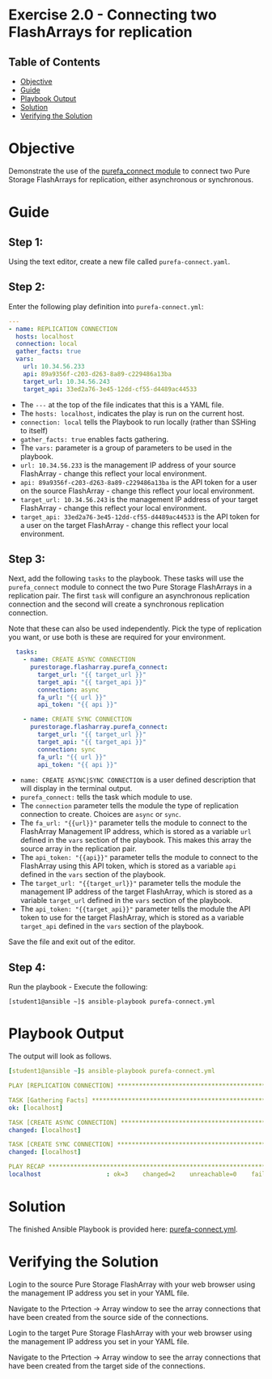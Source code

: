 # Exercise 2.0 - Connecting two FlashArrays for replication

## Table of Contents

- [Objective](#objective)
- [Guide](#guide)
- [Playbook Output](#playbook-outbook)
- [Solution](#solution)
- [Verifying the Solution](#verifying-the-solution)

# Objective

Demonstrate the use of the [purefa_connect module](https://docs.ansible.com/ansible/latest/collections/purestorage/flasharray/purefa_connect_module.html) to connect two Pure Storage FlashArrays for replication, either asynchronous or synchronous.

# Guide

## Step 1:

Using the text editor, create a new file called `purefa-connect.yaml`.

## Step 2:

Enter the following play definition into `purefa-connect.yml`:

``` yaml
---
- name: REPLICATION CONNECTION
  hosts: localhost
  connection: local
  gather_facts: true
  vars:
    url: 10.34.56.233
    api: 89a9356f-c203-d263-8a89-c229486a13ba
    target_url: 10.34.56.243
    target_api: 33ed2a76-3e45-12dd-cf55-d4489ac44533
```

- The `---` at the top of the file indicates that this is a YAML file.
- The `hosts: localhost`, indicates the play is run on the current host.
- `connection: local` tells the Playbook to run locally (rather than SSHing to itself)
- `gather_facts: true` enables facts gathering.  
- The `vars:` parameter is a group of parameters to be used in the playbook.
- `url: 10.34.56.233` is the management IP address of your source FlashArray - change this reflect your local environment.
- `api: 89a9356f-c203-d263-8a89-c229486a13ba` is the API token for a user on the source FlashArray - change this reflect your local environment.
- `target_url: 10.34.56.243` is the management IP address of your target FlashArray - change this reflect your local environment.
- `target_api: 33ed2a76-3e45-12dd-cf55-d4489ac44533` is the API token for a user on the target FlashArray - change this reflect your local environment.

## Step 3:

Next, add the following `tasks` to the playbook. These tasks will use the `purefa_connect` module to connect the two Pure Storage FlashArrays in a replication pair. The first `task` will configure an asynchronous replication connection and the second will create a synchronous replication connection.

Note that these can also be used independently. Pick the type of replication you want, or use both is these are required for your environment.

``` yaml
  tasks:
    - name: CREATE ASYNC CONNECTION
      purestorage.flasharray.purefa_connect:
        target_url: "{{ target_url }}"
        target_api: "{{ target_api }}"
        connection: async
        fa_url: "{{ url }}"
        api_token: "{{ api }}"

    - name: CREATE SYNC CONNECTION
      purestorage.flasharray.purefa_connect:
        target_url: "{{ target_url }}"
        target_api: "{{ target_api }}"
        connection: sync
        fa_url: "{{ url }}"
        api_token: "{{ api }}"
```

- `name: CREATE ASYNC|SYNC CONNECTION` is a user defined description that will display in the terminal output.
- `purefa_connect:` tells the task which module to use.
- The `connection` parameter tells the module the type of replication connection to create. Choices are `async` or `sync`.
- The `fa_url: "{{url}}"` parameter tells the module to connect to the FlashArray Management IP address, which is stored as a variable `url` defined in the `vars` section of the playbook. This makes this array the source array in the replication pair.
- The `api_token: "{{api}}"` parameter tells the module to connect to the FlashArray using this API token, which is stored as a variable `api` defined in the `vars` section of the playbook.
- The `target_url: "{{target_url}}"` parameter tells the module the management IP address of the target FlashArray, which is stored as a variable `target_url` defined in the `vars` section of the playbook.
- The `api_token: "{{target_api}}"` parameter tells the module the API token to use for the target FlashArray, which is stored as a variable `target_api` defined in the `vars` section of the playbook.

Save the file and exit out of the editor.

## Step 4:

Run the playbook - Execute the following:

```
[student1@ansible ~]$ ansible-playbook purefa-connect.yml
```

# Playbook Output

The output will look as follows.

```yaml
[student1@ansible ~]$ ansible-playbook purefa-connect.yml

PLAY [REPLICATION CONNECTION] *******************************************************************************************

TASK [Gathering Facts] **************************************************************************************************
ok: [localhost]

TASK [CREATE ASYNC CONNECTION] ******************************************************************************************
changed: [localhost]

TASK [CREATE SYNC CONNECTION] *******************************************************************************************
changed: [localhost]

PLAY RECAP **************************************************************************************************************
localhost                  : ok=3    changed=2    unreachable=0    failed=0    skipped=0    rescued=0    ignored=0
```

# Solution

The finished Ansible Playbook is provided here: [purefa-connect.yml](https://github.com/PureStorage-OpenConnect/ansible-workshop/blob/master/2.0-connect-arrays/purefa-connect.yaml).

# Verifying the Solution

Login to the source Pure Storage FlashArray with your web browser using the management IP address you set in your YAML file.

Navigate to the Prtection -> Array window to see the array connections that have been created from the source side of the connections.

Login to the target Pure Storage FlashArray with your web browser using the management IP address you set in your YAML file.

Navigate to the Prtection -> Array window to see the array connections that have been created from the target side of the connections.
